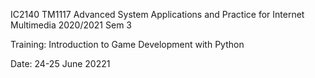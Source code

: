 IC2140 
TM1117 Advanced System Applications and Practice for Internet Multimedia
2020/2021 Sem 3

Training: Introduction to Game Development with Python

Date: 24-25 June 20221
